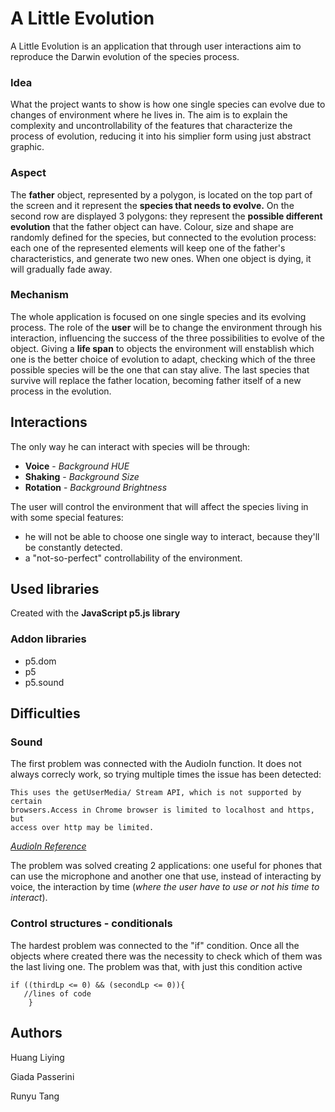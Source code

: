 # A Little Evolution
A Little Evolution is an application that through user interactions aim to reproduce the Darwin evolution of the species process.
### Idea
What the project wants to show is how one single species can evolve due to changes of environment where he lives in. 
The aim is to explain the complexity and uncontrollability of the features that characterize the process of evolution, reducing it into his simplier form using just abstract graphic. 
### Aspect
The **father** object, represented by a polygon, is located on the top part of the screen and it represent the **species that needs to evolve.** On the second row are displayed 3 polygons: they represent the **possible different evolution** that the father object can have.
Colour, size and shape are randomly defined for the species, but connected to the evolution process: each one of the represented elements will keep one of the father's characteristics, and generate two new ones. When one object is dying, it will gradually fade away. 
### Mechanism
The whole application is focused on one single species and its evolving process.
The role of the **user** will be to change the environment through his interaction, influencing the success of the three possibilities to evolve of the object. 
Giving a **life span** to objects the environment will enstablish which one is the better choice of evolution to adapt, checking which of the three possible species will be the one that can stay alive.
The last species that survive will replace the father location, becoming father itself of a new process in the evolution. 

## Interactions

The only way he can interact with species will be through:
* **Voice** - *Background HUE*
* **Shaking** - *Background Size*
* **Rotation** - *Background Brightness*

The user will control the environment that will affect the species living in with some special features:
* he will not be able to choose one single way to interact, because they'll be constantly detected.
* a "not-so-perfect" controllability of the environment.

## Used libraries

Created with the **JavaScript p5.js library** 

### Addon libraries

* p5.dom
* p5
* p5.sound

## Difficulties
### Sound
The first problem was connected with the AudioIn function. It does not always correcly work, so trying multiple times the issue has been detected: 
```
This uses the getUserMedia/ Stream API, which is not supported by certain
browsers.Access in Chrome browser is limited to localhost and https, but 
access over http may be limited.
```
*[AudioIn Reference](https://p5js.org/reference/#/p5.AudioIn)*

The problem was solved creating 2 applications: one useful for phones that can use the microphone and another one that use, instead of interacting by voice, the interaction by time (*where the user have to use or not his time to interact*).

### Control structures - conditionals
The hardest problem was connected to the "if" condition. Once all the objects where created there was the necessity to check which of them was the last living one. The problem was that, with just this condition active 
```
if ((thirdLp <= 0) && (secondLp <= 0)){
   //lines of code
    }
```
## Authors

Huang Liying

Giada Passerini

Runyu Tang

